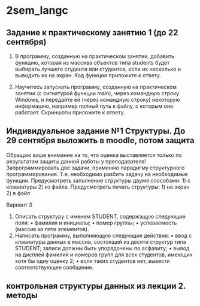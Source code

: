 # 2sem_langc
## Задание к практическому занятию 1 (до 22 сентября)
1. В программу, созданную на практическом занятии, добавить функцию, которая из массива объектов типа students будет выбирать лучшего студента или студентов, если их несколько и выводить их на экран. Код функции приложите к ответу.

2. Научитесь запускать программу, созданную на практическом занятии (с сигнатурой функции main), через командную строку Windows, и передайте ей (через командную строку) некоторую информацию, например полный путь к файлу, с которым она работает. Скриншоты приложите к ответу. 
## Индивидуальное задание №1 Структуры. До 29 сентября выложить в moodle, потом защита
Обращаю ваше внимание на то, что оценка выставляется только по результатам защиты данной работы у преподавателя!
Запрограммировать две задачи, применяю парадигму структурного программирования. Т.е. необходимо разбить задачу на необходимые функции. 
Предусмотреть заполнение структуры двумя способами: 1) с клавиатуры 2) из файла.
Предусмотреть печать структуры: 1) на экран 2) в файл

Вариант 3
1. Описать структуру с именем STUDENT, содержащую следующие поля:
• фамилия и инициалы;
• помер группы;
• успеваемость (массив из пяти элементов).
2. Написать программу, выполняющую следующие действия:
• ввод с клавиатуры данных в массив, состоящий из десяти структур типа
STUDENT; записи должны быть упорядочены по алфавиту;
• вывод на дисплей фамилий и номеров групп для всех студентов, имеющих
хотя бы одну оценку 2;
• если таких студентов нет, вывести соответствующее сообщение.

## контрольная структуры данных из лекции 2. методы
